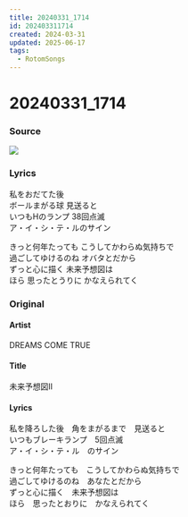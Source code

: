 ```yaml
---
title: 20240331_1714
id: 202403311714
created: 2024-03-31
updated: 2025-06-17
tags:
  - RotomSongs
---
```

# 20240331_1714

### Source

![](https://x.com/Starlystrongest/status/1774349632015085867)
### Lyrics

私をおだてた後  
ボールまがる球 見送ると  
いつもHのランプ 38回点滅  
ア・イ・シ・テ・ルのサイン  

きっと何年たっても こうしてかわらぬ気持ちで  
過ごしてゆけるのね オバタとだから  
ずっと心に描く 未来予想図は  
ほら 思ったとうりに かなえられてく  

### Original

#### Artist

DREAMS COME TRUE

#### Title

未来予想図II

#### Lyrics

私を降ろした後　角をまがるまで　見送ると  
いつもブレーキランプ　5回点滅  
ア・イ・シ・テ・ル　のサイン  
  
きっと何年たっても　こうしてかわらぬ気持ちで  
過ごしてゆけるのね　あなたとだから  
ずっと心に描く　未来予想図は  
ほら　思ったとおりに　かなえられてく 


